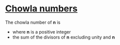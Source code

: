 # [Chowla numbers](https://rosettacode.org/wiki/Chowla_numbers)
The chowla number of __n__ is
 * where __n__ is a positive integer
 * the sum of the divisors of __n__ excluding unity and __n__
